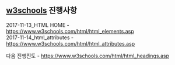 [w3schools](https://www.w3schools.com/) 진행사항  
---------------------------

2017-11-13_HTML HOME - https://www.w3schools.com/html/html_elements.asp  
2017-11-14_html_attributes - https://www.w3schools.com/html/html_attributes.asp  

다음 진행진도 - https://www.w3schools.com/html/html_headings.asp

